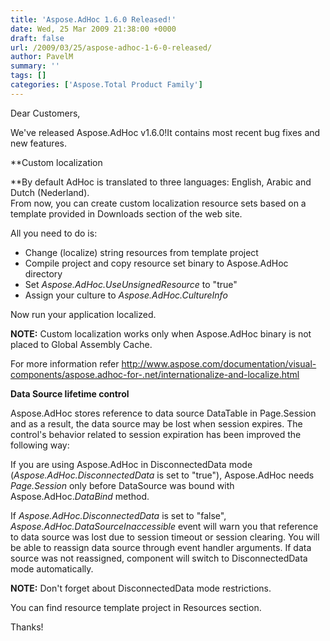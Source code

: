 ```yaml
---
title: 'Aspose.AdHoc 1.6.0 Released!'
date: Wed, 25 Mar 2009 21:38:00 +0000
draft: false
url: /2009/03/25/aspose-adhoc-1-6-0-released/
author: PavelM
summary: ''
tags: []
categories: ['Aspose.Total Product Family']
---
```


Dear Customers,  

We've released Aspose.AdHoc v1.6.0!It contains most recent bug fixes and new features.  
  
**Custom localization  
  
**By default AdHoc is translated to three languages: English, Arabic and Dutch (Nederland).  
From now, you can create custom localization resource sets based on a template provided in Downloads section of the web site.  
  
All you need to do is:  

*   Change (localize) string resources from template project
*   Compile project and copy resource set binary to Aspose.AdHoc directory
*   Set _Aspose.AdHoc.UseUnsignedResource_ to "true"
*   Assign your culture to _Aspose.AdHoc.CultureInfo_  
    

Now run your application localized.  
  
**NOTE:** Custom localization works only when Aspose.AdHoc binary is not placed to Global Assembly Cache.  

For more information refer http://www.aspose.com/documentation/visual-components/aspose.adhoc-for-.net/internationalize-and-localize.html  
  

  
**Data Source lifetime control**  
  
Aspose.AdHoc stores reference to data source DataTable in Page.Session and as a result, the data source may be lost when session expires. The control's behavior related to session expiration has been improved the following way:  
  
If you are using Aspose.AdHoc in DisconnectedData mode (_Aspose.AdHoc.DisconnectedData_ is set to "true"), Aspose.AdHoc needs _Page.Session_ only before DataSource was bound with Aspose.AdHoc._DataBind_ method.  

If _Aspose.AdHoc.DisconnectedData_ is set to "false", _Aspose.AdHoc.DataSourceInaccessible_ event will warn you that reference to data source was lost due to session timeout or session clearing. You will be able to reassign data source through event handler arguments. If data source was not reassigned, component will switch to DisconnectedData mode automatically.  
  
**NOTE:** Don't forget about DisconnectedData mode restrictions.  

You can find resource template project in Resources section.  
  

Thanks!








